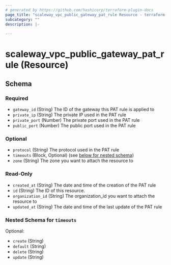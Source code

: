 ```yaml
---
# generated by https://github.com/hashicorp/terraform-plugin-docs
page_title: "scaleway_vpc_public_gateway_pat_rule Resource - terraform-provider-scaleway"
subcategory: ""
description: |-
  
---
```


# scaleway_vpc_public_gateway_pat_rule (Resource)





<!-- schema generated by tfplugindocs -->
## Schema

### Required

- `gateway_id` (String) The ID of the gateway this PAT rule is applied to
- `private_ip` (String) The private IP used in the PAT rule
- `private_port` (Number) The private port used in the PAT rule
- `public_port` (Number) The public port used in the PAT rule

### Optional

- `protocol` (String) The protocol used in the PAT rule
- `timeouts` (Block, Optional) (see [below for nested schema](#nestedblock--timeouts))
- `zone` (String) The zone you want to attach the resource to

### Read-Only

- `created_at` (String) The date and time of the creation of the PAT rule
- `id` (String) The ID of this resource.
- `organization_id` (String) The organization_id you want to attach the resource to
- `updated_at` (String) The date and time of the last update of the PAT rule

<a id="nestedblock--timeouts"></a>
### Nested Schema for `timeouts`

Optional:

- `create` (String)
- `default` (String)
- `delete` (String)
- `update` (String)
